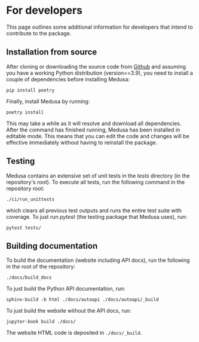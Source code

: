 # For developers

This page outlines some additional information for developers that intend to contribute
to the package.

## Installation from source

After cloning or downloading the source code from [Github](https://github.com/medusa-4D/medusa) and
assuming you have a working Python distribution (version==3.9), you need to install a couple
of dependencies before installing Medusa:

```console
pip install poetry
```

Finally, install Medusa by running:

```console
poetry install
```

This may take a while as it will resolve and download all dependencies. After the command
has finished running, Medusa has been installed in editable mode. This means that you 
can edit the code and changes will be effective immediately without having to reinstall
the package.

## Testing

Medusa contains an extensive set of unit tests in the *tests* directory (in the repository's
root). To execute all tests, run the following command in the repository root:

```console
./ci/run_unittests
```

which clears all previous test outputs and runs the entire test suite with coverage. To
just run *pytest* (the testing package that Medusa uses), run:

```console
pytest tests/
```

## Building documentation

To build the documentation (website including API docs), run the following in the root
of the repository:

```console
./docs/build_docs
```

To just build the Python API documentation, run:

```console
sphinx-build -b html ./docs/autoapi ./docs/autoapi/_build
```

To just build the website without the API docs, run:

```console
jupyter-book build ./docs/
```

The website HTML code is deposited in `./docs/_build`.
